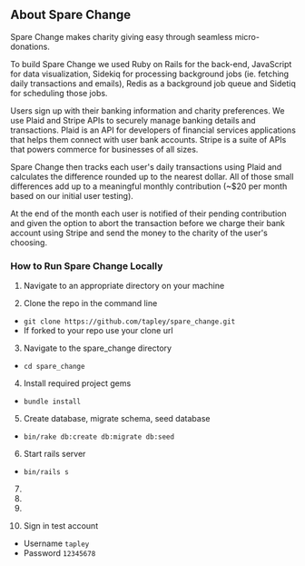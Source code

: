 
## About Spare Change

Spare Change makes charity giving easy through seamless micro-donations.

To build Spare Change we used Ruby on Rails for the back-end, JavaScript for data visualization, Sidekiq for processing background jobs (ie. fetching daily transactions and emails), Redis as a background job queue and Sidetiq for scheduling those jobs.

Users sign up with their banking information and charity preferences.  We use Plaid and Stripe APIs to securely manage banking details and transactions. Plaid is an API for developers of financial services applications that helps them connect with user bank accounts.  Stripe is a suite of APIs that powers commerce for businesses of all sizes.

Spare Change then tracks each user's daily transactions using Plaid and calculates the difference rounded up to the nearest dollar.  All of those small differences add up to a meaningful monthly contribution (~$20 per month based on our initial user testing).

At the end of the month each user is notified of their pending contribution and given the option to abort the transaction before we charge their bank account using Stripe and send the money to the charity of the user's choosing.

### How to Run Spare Change Locally

1. Navigate to an appropriate directory on your machine

2. Clone the repo in the command line
- `git clone https://github.com/tapley/spare_change.git`
- If forked to your repo use your clone url

3. Navigate to the spare_change directory
- `cd spare_change`

4. Install required project gems
- `bundle install`

5. Create database, migrate schema, seed database
- `bin/rake db:create db:migrate db:seed`

6. Start rails server
- `bin/rails s`

7.

8.

9.

10. Sign in test account
- Username `tapley`
- Password `12345678`